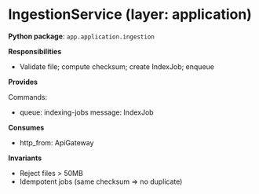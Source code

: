 # IngestionService (layer: application)

**Python package**: `app.application.ingestion`

**Responsibilities**

- Validate file; compute checksum; create IndexJob; enqueue

**Provides**

Commands:
- queue: indexing-jobs message: IndexJob

**Consumes**

- http_from: ApiGateway

**Invariants**

- Reject files > 50MB
- Idempotent jobs (same checksum => no duplicate)

